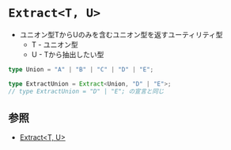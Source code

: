 # `Extract<T, U>`
- ユニオン型TからUのみを含むユニオン型を返すユーティリティ型
  - T - ユニオン型
  - U - Tから抽出したい型

```ts
type Union = "A" | "B" | "C" | "D" | "E";

type ExtractUnion = Extract<Union, "D" | "E">;
// type ExtractUnion = "D" | "E"; の宣言と同じ
```

## 参照
- [Extract<T, U>](https://typescriptbook.jp/reference/type-reuse/utility-types/extract)
